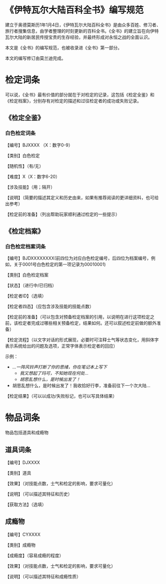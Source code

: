 # 《伊特瓦尔大陆百科全书》编写规范

建立于奥德莫斯历1年1月4日，《伊特瓦尔大陆百科全书》是由众多百姓、修习者、旅行者搜集信息，由学者整理的时刻更新的百科全书。《全书》的建立旨在向伊特瓦尔大陆的新居民传授宝贵的生存经验，并最终形成对永恒之战的全面认识。

本文是《全书》的编写规范，也被收录进《全书》第一部分。

本文的编写修订由莫兰迪完成。

# 检定词条

可以说，《全书》最有价值的部分就在于对检定的记录，这包括《检定全鉴》和《检定档案》，分别存有对检定的描述和过往检定者的成功或失败记录。

## 《检定全鉴》

### 白色检定词条

【编号】BJXXXX （X：数字0-9）

【类别】白色检定

【随机性】（有/无）

【难度】X（X：数字6-20）

【涉及技能】（用；隔开）

【说明】（简要的描述其定义和历史由来，如果有推荐阅读的更详细资料，也可给出参考）

【检定前的准备】（列出帮助玩家顺利通过检定的一些提示）

## 《检定档案》

### 白色检定档案词条

【编号】BJDXXXXXXXX(前四位为对应白色检定编号，后四位为档案编号，例如，关于0001号白色检定的第一项记录为00010001)

【类别】白色检定档案

【状态】（进行中/已归档）

【检定者ID】（选填）

【检定者四态】（应包含涉及技能的技能点数）

【检定前的准备】（可以包含对预备检定档案的引用，以说明在进行这项检定之前，该检定者完成过哪些相关预备检定，结果如何。还可以叙述检定前做的额外准备）

【检定流程】（以文字对话的形式展现，必要时可注释士气等状态变化，用斜体字表示系统给出的问题及选项，正常字体表示检定者的回应）

示例：

- *...一阵风铃声打断了你的思绪，你在笔记本上写下*
    - *我又想起了玛可，不知她现在何处...*
    - *胡思乱想什么，是时候出发了！*
- 胡思乱想什么，是时候出发了！我收拾好行李，准备前往下一个次大陆...

【检定结果】（可以以成功/失败标记，也可以写具体结果）

# 物品词条

物品包括道具和成瘾物

## 道具词条

【编号】DJXXXX

【类别】道具

【效果】（对技能点数，士气和检定的影响，要求可量化）

【说明】（可以描述其特征和历史）

【获取方法】（选填）

## 成瘾物

【编号】CYXXXX

【类别】成瘾物

【成瘾度】（容易成瘾的程度）

【效果】（对技能点数，士气和检定的影响，要求可量化）

【说明】（可以描述其特征和成瘾性质）